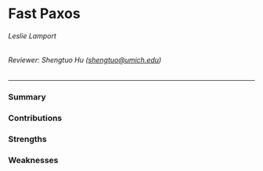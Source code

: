 Fast Paxos
===

###### Leslie Lamport

###### Reviewer: Shengtuo Hu (shengtuo@umich.edu)

---

### Summary

### Contributions

### Strengths

### Weaknesses
